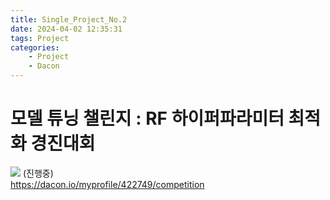 ```yaml
---
title: Single_Project_No.2
date: 2024-04-02 12:35:31
tags: Project
categories:
    - Project
    - Dacon
---
```

# 모델 튜닝 챌린지 : RF 하이퍼파라미터 최적화 경진대회

![](/image/캡처a.PNG)
(진행중)<br>
https://dacon.io/myprofile/422749/competition